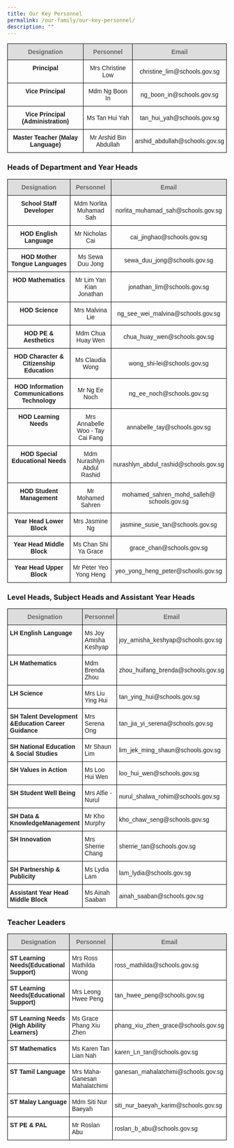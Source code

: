 ```yaml
---
title: Our Key Personnel
permalink: /our-family/our-key-personnel/
description: ""
---
```

<style type="text/css">
.tg  {border-collapse:collapse;border-spacing:0;}
.tg td{border-color:black;border-style:solid;border-width:1px;font-family:Arial, sans-serif;font-size:14px;
  overflow:hidden;padding:10px 5px;word-break:normal;}
.tg th{border-color:black;border-style:solid;border-width:1px;font-family:Arial, sans-serif;font-size:14px;
  font-weight:normal;overflow:hidden;padding:10px 5px;word-break:normal;}
.tg .tg-a4yv{background-color:#DDD;color:#666;font-weight:bold;text-align:center;vertical-align:top}
.tg .tg-amwm{font-weight:bold;text-align:center;vertical-align:top}
.tg .tg-nrix{text-align:center;vertical-align:middle}
</style>
<table class="tg">
<thead>
  <tr>
    <th class="tg-a4yv">Designation</th>
    <th class="tg-a4yv">Personnel</th>
    <th class="tg-a4yv">Email</th>
  </tr>
</thead>
<tbody>
  <tr>
    <td class="tg-amwm">Principal</td>
    <td class="tg-nrix">Mrs Christine Low</td>
    <td class="tg-nrix">christine_lim@schools.gov.sg</td>
  </tr>
  <tr>
    <td class="tg-amwm">Vice Principal </td>
    <td class="tg-nrix">Mdm Ng Boon In </td>
    <td class="tg-nrix">ng_boon_in@schools.gov.sg</td>
  </tr>
  <tr>
    <td class="tg-amwm">Vice Principal (Administration)</td>
    <td class="tg-nrix">Ms Tan Hui Yah</td>
    <td class="tg-nrix">tan_hui_yah@schools.gov.sg</td>
  </tr>
  <tr>
    <td class="tg-amwm">Master Teacher (Malay Language)</td>
    <td class="tg-nrix">Mr Arshid Bin Abdullah</td>
    <td class="tg-nrix">arshid_abdullah@schools.gov.sg</td>
  </tr>
</tbody>
</table>

### Heads of Department and Year Heads

<style type="text/css">
.tg  {border-collapse:collapse;border-spacing:0;}
.tg td{border-color:black;border-style:solid;border-width:1px;font-family:Arial, sans-serif;font-size:14px;
  overflow:hidden;padding:10px 5px;word-break:normal;}
.tg th{border-color:black;border-style:solid;border-width:1px;font-family:Arial, sans-serif;font-size:14px;
  font-weight:normal;overflow:hidden;padding:10px 5px;word-break:normal;}
.tg .tg-a4yv{background-color:#DDD;color:#666;font-weight:bold;text-align:center;vertical-align:top}
.tg .tg-amwm{font-weight:bold;text-align:center;vertical-align:top}
.tg .tg-nrix{text-align:center;vertical-align:middle}
</style>
<table class="tg">
<thead>
  <tr>
    <th class="tg-a4yv">Designation</th>
    <th class="tg-a4yv">Personnel</th>
    <th class="tg-a4yv">Email</th>
  </tr>
</thead>
<tbody>
  <tr>
    <td class="tg-amwm">School Staff Developer</td>
    <td class="tg-nrix">Mdm Norlita Muhamad Sah</td>
    <td class="tg-nrix">norlita_muhamad_sah@schools.gov.sg</td>
  </tr>
  <tr>
    <td class="tg-amwm">HOD English Language</td>
    <td class="tg-nrix">Mr Nicholas Cai</td>
    <td class="tg-nrix">cai_jinghao@schools.gov.sg</td>
  </tr>
  <tr>
    <td class="tg-amwm">HOD Mother Tongue Languages</td>
    <td class="tg-nrix">Ms Sewa Duu Jong</td>
    <td class="tg-nrix">sewa_duu_jong@schools.gov.sg</td>
  </tr>
  <tr>
    <td class="tg-amwm">HOD Mathematics</td>
    <td class="tg-nrix">Mr Lim Yan Kian Jonathan</td>
    <td class="tg-nrix">jonathan_lim@schools.gov.sg</td>
  </tr>
  <tr>
    <td class="tg-amwm">HOD Science</td>
    <td class="tg-nrix">Mrs Malvina Lie</td>
    <td class="tg-nrix">ng_see_wei_malvina@schools.gov.sg</td>
  </tr>
  <tr>
    <td class="tg-amwm">HOD PE &amp; Aesthetics</td>
    <td class="tg-nrix">Mdm Chua Huay Wen</td>
    <td class="tg-nrix">chua_huay_wen@schools.gov.sg</td>
  </tr>
  <tr>
    <td class="tg-amwm">HOD Character &amp; Citizenship Education</td>
    <td class="tg-nrix">Ms Claudia Wong</td>
    <td class="tg-nrix">wong_shi-lei@schools.gov.sg</td>
  </tr>
  <tr>
    <td class="tg-amwm">HOD Information Communications Technology</td>
    <td class="tg-nrix">Mr Ng Ee Noch</td>
    <td class="tg-nrix">ng_ee_noch@schools.gov.sg</td>
  </tr>
  <tr>
    <td class="tg-amwm">HOD Learning Needs</td>
    <td class="tg-nrix">Mrs Annabelle Woo - Tay Cai Fang</td>
    <td class="tg-nrix">annabelle_tay@schools.gov.sg</td>
  </tr>
  <tr>
    <td class="tg-amwm">HOD Special Educational Needs</td>
    <td class="tg-nrix"> Mdm Nurashlyn Abdul Rashid</td>
    <td class="tg-nrix">nurashlyn_abdul_rashid@schools.gov.sg </td>
  </tr>
  <tr>
    <td class="tg-amwm">HOD Student Management</td>
    <td class="tg-nrix">Mr Mohamed Sahren</td>
    <td class="tg-nrix">mohamed_sahren_mohd_salleh@<br>schools.gov.sg</td>
  </tr>
  <tr>
    <td class="tg-amwm">Year Head Lower Block</td>
    <td class="tg-nrix">Mrs Jasmine Ng</td>
    <td class="tg-nrix">jasmine_susie_tan@schools.gov.sg</td>
  </tr>
  <tr>
    <td class="tg-amwm">Year Head Middle Block</td>
    <td class="tg-nrix">Ms Chan Shi Ya Grace </td>
    <td class="tg-nrix">grace_chan@schools.gov.sg</td>
  </tr>
  <tr>
    <td class="tg-amwm">Year Head Upper Block</td>
    <td class="tg-nrix">Mr Peter Yeo Yong Heng</td>
    <td class="tg-nrix">yeo_yong_heng_peter@schools.gov.sg</td>
  </tr>
</tbody>
</table>

### Level Heads, Subject Heads and Assistant Year Heads

<style type="text/css">
.tg  {border-collapse:collapse;border-spacing:0;}
.tg td{border-color:black;border-style:solid;border-width:1px;font-family:Arial, sans-serif;font-size:14px;
  overflow:hidden;padding:10px 5px;word-break:normal;}
.tg th{border-color:black;border-style:solid;border-width:1px;font-family:Arial, sans-serif;font-size:14px;
  font-weight:normal;overflow:hidden;padding:10px 5px;word-break:normal;}
.tg .tg-cly1{text-align:left;vertical-align:middle}
.tg .tg-1wig{font-weight:bold;text-align:left;vertical-align:top}
.tg .tg-a4yv{background-color:#DDD;color:#666;font-weight:bold;text-align:center;vertical-align:top}
</style>
<table class="tg">
<thead>
  <tr>
    <th class="tg-a4yv">Designation<br></th>
    <th class="tg-a4yv">Personnel</th>
    <th class="tg-a4yv">Email<br></th>
  </tr>
</thead>
<tbody>
  <tr>
    <td class="tg-1wig">LH English Language </td>
    <td class="tg-cly1">Ms Joy Amisha Keshyap </td>
    <td class="tg-cly1">joy_amisha_keshyap@schools.gov.sg </td>
  </tr>
  <tr>
    <td class="tg-1wig">LH Mathematics<br></td>
    <td class="tg-cly1">Mdm Brenda Zhou<br></td>
    <td class="tg-cly1">zhou_huifang_brenda@schools.gov.sg<br></td>
  </tr>
  <tr>
    <td class="tg-1wig">LH Science<br></td>
    <td class="tg-cly1">Mrs Liu Ying Hui<br></td>
    <td class="tg-cly1">tan_ying_hui@schools.gov.sg<br></td>
  </tr>
  <tr>
    <td class="tg-1wig">SH Talent Development &amp;<span style="background-color:initial">Education Career Guidance</span> </td>
    <td class="tg-cly1">Mrs Serena Ong</td>
    <td class="tg-cly1">tan_jia_yi_serena@schools.gov.sg </td>
  </tr>
  <tr>
    <td class="tg-1wig">SH National Education &amp; Social Studies<br></td>
    <td class="tg-cly1">Mr Shaun Lim<br></td>
    <td class="tg-cly1">lim_jek_ming_shaun@schools.gov.sg<br></td>
  </tr>
  <tr>
    <td class="tg-1wig">SH Values in Action<br></td>
    <td class="tg-cly1">Ms Loo Hui Wen<br></td>
    <td class="tg-cly1">loo_hui_wen@schools.gov.sg<br></td>
  </tr>
  <tr>
    <td class="tg-1wig">SH Student Well Being<br></td>
    <td class="tg-cly1">Mrs Alfie - Nurul <br></td>
    <td class="tg-cly1">nurul_shalwa_rohim@schools.gov.sg<br></td>
  </tr>
  <tr>
    <td class="tg-1wig">SH Data &amp; KnowledgeManagement</td>
    <td class="tg-cly1">Mr Kho Murphy<br></td>
    <td class="tg-cly1">kho_chaw_seng@schools.gov.sg<br></td>
  </tr>
  <tr>
    <td class="tg-1wig">SH Innovation<br></td>
    <td class="tg-cly1">Mrs Sherrie Chang<br></td>
    <td class="tg-cly1">sherrie_tan@schools.gov.sg<br></td>
  </tr>
  <tr>
    <td class="tg-1wig">SH Partnership &amp; Publicity </td>
    <td class="tg-cly1">Ms Lydia Lam</td>
    <td class="tg-cly1">lam_lydia@schools.gov.sg </td>
  </tr>
  <tr>
    <td class="tg-1wig">Assistant Year Head Middle Block<br></td>
    <td class="tg-cly1">Ms Ainah Saaban<br></td>
    <td class="tg-cly1">ainah_saaban@schools.gov.sg<br></td>
  </tr>
</tbody>
</table>

### Teacher Leaders

<style type="text/css">
.tg  {border-collapse:collapse;border-spacing:0;}
.tg td{border-color:black;border-style:solid;border-width:1px;font-family:Arial, sans-serif;font-size:14px;
  overflow:hidden;padding:10px 5px;word-break:normal;}
.tg th{border-color:black;border-style:solid;border-width:1px;font-family:Arial, sans-serif;font-size:14px;
  font-weight:normal;overflow:hidden;padding:10px 5px;word-break:normal;}
.tg .tg-a4yv{background-color:#DDD;color:#666;font-weight:bold;text-align:center;vertical-align:top}
.tg .tg-dgl5{background-color:#FFF;font-weight:bold;text-align:left;vertical-align:top}
.tg .tg-zr06{background-color:#FFF;text-align:left;vertical-align:middle}
.tg .tg-ktyi{background-color:#FFF;text-align:left;vertical-align:top}
</style>
<table class="tg">
<thead>
  <tr>
    <th class="tg-a4yv">Designation</th>
    <th class="tg-a4yv">Personnel</th>
    <th class="tg-a4yv">Email</th>
  </tr>
</thead>
<tbody>
  <tr>
    <td class="tg-dgl5"><span style="background-color:initial">ST Learning Needs</span>(Educational Support)</td>
    <td class="tg-zr06">Mrs Ross Mathilda Wong</td>
    <td class="tg-zr06">ross_mathilda@schools.gov.sg</td>
  </tr>
  <tr>
    <td class="tg-dgl5"><span style="background-color:initial">ST Learning Needs</span>(Educational Support)</td>
    <td class="tg-zr06">Mrs Leong Hwee Peng</td>
    <td class="tg-zr06">tan_hwee_peng@schools.gov.sg</td>
  </tr>
  <tr>
    <td class="tg-dgl5">ST Learning Needs<br>(High Ability Learners) </td>
    <td class="tg-zr06">Ms Grace Phang Xiu Zhen </td>
    <td class="tg-zr06">phang_xiu_zhen_grace@schools.gov.sg </td>
  </tr>
  <tr>
    <td class="tg-dgl5">ST Mathematics<br></td>
    <td class="tg-zr06">Ms Karen Tan Lian Nah </td>
    <td class="tg-zr06">karen_Ln_tan@schools.gov.sg  </td>
  </tr>
  <tr>
    <td class="tg-dgl5">ST Tamil Language</td>
    <td class="tg-zr06">Mrs Maha-Ganesan Mahalatchimi</td>
    <td class="tg-ktyi">ganesan_mahalatchimi@schools.gov.sg </td>
  </tr>
  <tr>
    <td class="tg-dgl5">ST Malay Language<br></td>
    <td class="tg-zr06">Mdm Siti Nur Baeyah<br></td>
    <td class="tg-zr06">siti_nur_baeyah_karim@schools.gov.sg<br></td>
  </tr>
  <tr>
    <td class="tg-dgl5">ST PE &amp; PAL<br></td>
    <td class="tg-zr06">Mr Roslan Abu<br></td>
    <td class="tg-zr06">roslan_b_abu@schools.gov.sg</td>
  </tr>
</tbody>
</table>